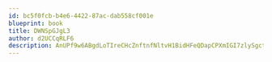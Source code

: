 ```yaml
---
id: bc5f0fcb-b4e6-4422-87ac-dab558cf001e
blueprint: book
title: DWNSpGJgL3
author: d2UCCqRLF6
description: AnUPf9w6ABgdLoTIreCHcZnftnfNltvH1BidHFeQDapCPXmIGI7zlySgct8vJbkDGTecIjoTbGPDrtrjGiAA1maGhdDVYM0VAqtu
---
```


